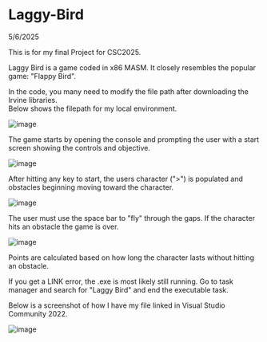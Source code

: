 # Laggy-Bird
5/6/2025

This is for my final Project for CSC2025.  

Laggy Bird is a game coded in x86 MASM.  It closely resembles the popular game: "Flappy Bird".

In the code, you many need to modify the file path after downloading the Irvine libraries.  
Below shows the filepath for my local environment.

![image](https://github.com/user-attachments/assets/357dc859-2b6b-4520-8c9f-2a25d137d543)


The game starts by opening the console and prompting the user with a start screen showing the controls and objective. 

![image](https://github.com/user-attachments/assets/64a3bd41-74fb-405a-be6f-1d0865d75ca7)


After hitting any key to start, the users character (">") is populated and obstacles beginning moving toward the character.  

![image](https://github.com/user-attachments/assets/9fdd9733-451a-4404-b0c8-769091d96a97)


The user must use the space bar to "fly" through the gaps. If the character hits an obstacle the game is over.  

![image](https://github.com/user-attachments/assets/64a13693-245e-4d3d-bb3b-df1f48a05c3a)


Points are calculated based on how long the character lasts without hitting an obstacle.

If you get a LINK error, the .exe is most likely still running.  Go to task manager and search for "Laggy Bird" and end the 
executable task.

Below is a screenshot of how I have my file linked in Visual Studio Community 2022.

![image](https://github.com/user-attachments/assets/25c79482-6f55-4f1a-a325-c00c7bbf9477)


